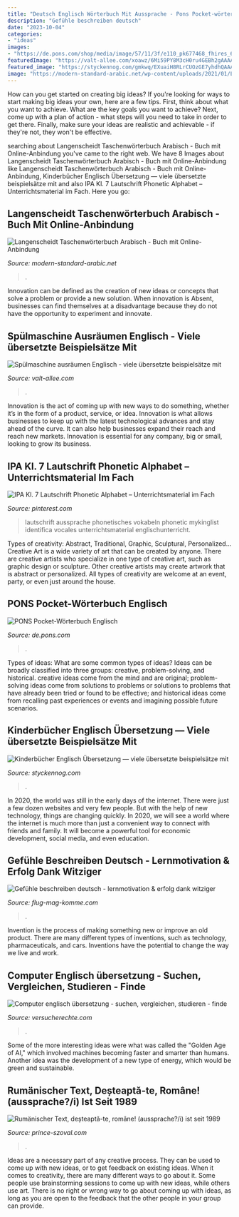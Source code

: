 ```yaml
---
title: "Deutsch Englisch Wörterbuch Mit Aussprache - Pons Pocket-wörterbuch Englisch"
description: "Gefühle beschreiben deutsch"
date: "2023-10-04"
categories:
- "ideas"
images:
- "https://de.pons.com/shop/media/image/57/11/3f/e110_pk677468_fhires_600x600@2x.jpg"
featuredImage: "https://valt-allee.com/xoawz/6Mi59PY8M3cH0ru4GEBh2gAAAA.jpg"
featured_image: "https://styckennog.com/gmkwq/EXuaiH8RLrCUOzGE7yhdhQAAAA.jpg"
image: "https://modern-standard-arabic.net/wp-content/uploads/2021/01/Langenscheidt-Taschenwoerterbuch-Arabisch-Buch-mit-Online-Anbindung-Arabisch-DeutschDeutsch-Arabisch-Langenscheidt-Taschenwoerterbuecher-938x1536.jpg"
---
```



How can you get started on creating big ideas?
If you're looking for ways to start making big ideas your own, here are a few tips. First, think about what you want to achieve. What are the key goals you want to achieve? Next, come up with a plan of action - what steps will you need to take in order to get there. Finally, make sure your ideas are realistic and achievable - if they're not, they won't be effective.

	

		
searching about Langenscheidt Taschenwörterbuch Arabisch - Buch mit Online-Anbindung you've came to the right web. We have 8 Images about Langenscheidt Taschenwörterbuch Arabisch - Buch mit Online-Anbindung like Langenscheidt Taschenwörterbuch Arabisch - Buch mit Online-Anbindung, Kinderbücher Englisch Übersetzung — viele übersetzte beispielsätze mit and also IPA Kl. 7 Lautschrift Phonetic Alphabet – Unterrichtsmaterial im Fach. Here you go:
		
    
## Langenscheidt Taschenwörterbuch Arabisch - Buch Mit Online-Anbindung

<img loading=lazy src="https://modern-standard-arabic.net/wp-content/uploads/2021/01/Langenscheidt-Taschenwoerterbuch-Arabisch-Buch-mit-Online-Anbindung-Arabisch-DeutschDeutsch-Arabisch-Langenscheidt-Taschenwoerterbuecher-938x1536.jpg" onerror="this.onerror=null;this.src='https://tse3.mm.bing.net/th?id=OIP.auPEs2KxC408KeP3MrO_0QHaMI&amp;pid=15.1';" alt="Langenscheidt Taschenwörterbuch Arabisch - Buch mit Online-Anbindung">

_Source: modern-standard-arabic.net_

>. 

	

Innovation can be defined as the creation of new ideas or concepts that solve a problem or provide a new solution. When innovation is Absent, businesses can find themselves at a disadvantage because they do not have the opportunity to experiment and innovate.

    
## Spülmaschine Ausräumen Englisch - Viele übersetzte Beispielsätze Mit

<img loading=lazy src="https://valt-allee.com/xoawz/6Mi59PY8M3cH0ru4GEBh2gAAAA.jpg" onerror="this.onerror=null;this.src='https://tse3.mm.bing.net/th?id=OIP.BamhjmInAalM-xfLxiNPsAAAAA&amp;pid=15.1';" alt="Spülmaschine ausräumen Englisch - viele übersetzte beispielsätze mit">

_Source: valt-allee.com_

>. 

	

Innovation is the act of coming up with new ways to do something, whether it’s in the form of a product, service, or idea. Innovation is what allows businesses to keep up with the latest technological advances and stay ahead of the curve. It can also help businesses expand their reach and reach new markets. Innovation is essential for any company, big or small, looking to grow its business.

    
## IPA Kl. 7 Lautschrift Phonetic Alphabet – Unterrichtsmaterial Im Fach

<img loading=lazy src="https://i.pinimg.com/736x/11/33/61/1133612b0432e94e1f067e148c465427.jpg" onerror="this.onerror=null;this.src='https://tse4.mm.bing.net/th?id=OIP.WaoVeOgkze48iDbG1LyJogHaKe&amp;pid=15.1';" alt="IPA Kl. 7 Lautschrift Phonetic Alphabet – Unterrichtsmaterial im Fach">

_Source: pinterest.com_

>lautschrift aussprache phonetisches vokabeln phonetic mykinglist identifica vocales unterrichtsmaterial englischunterricht. 

	

Types of creativity: Abstract, Traditional, Graphic, Sculptural, Personalized...
Creative Art is a wide variety of art that can be created by anyone. There are creative artists who specialize in one type of creative art, such as graphic design or sculpture. Other creative artists may create artwork that is abstract or personalized. All types of creativity are welcome at an event, party, or even just around the house.

    
## PONS Pocket-Wörterbuch Englisch

<img loading=lazy src="https://de.pons.com/shop/media/image/57/11/3f/e110_pk677468_fhires_600x600@2x.jpg" onerror="this.onerror=null;this.src='https://tse3.mm.bing.net/th?id=OIP.als_jftoOOnX9Q2sxX2_aAHaKY&amp;pid=15.1';" alt="PONS Pocket-Wörterbuch Englisch">

_Source: de.pons.com_

>. 

	

Types of ideas: What are some common types of ideas?
Ideas can be broadly classified into three groups: creative, problem-solving, and historical. creative ideas come from the mind and are original; problem-solving ideas come from solutions to problems or solutions to problems that have already been tried or found to be effective; and historical ideas come from recalling past experiences or events and imagining possible future scenarios.

    
## Kinderbücher Englisch Übersetzung — Viele übersetzte Beispielsätze Mit

<img loading=lazy src="https://styckennog.com/gmkwq/EXuaiH8RLrCUOzGE7yhdhQAAAA.jpg" onerror="this.onerror=null;this.src='https://tse3.mm.bing.net/th?id=OIP.aGssRkneQb5bS7nqzGLbBQAAAA&amp;pid=15.1';" alt="Kinderbücher Englisch Übersetzung — viele übersetzte beispielsätze mit">

_Source: styckennog.com_

>. 

	

In 2020, the world was still in the early days of the internet. There were just a few dozen websites and very few people. But with the help of new technology, things are changing quickly. In 2020, we will see a world where the internet is much more than just a convenient way to connect with friends and family. It will become a powerful tool for economic development, social media, and even education.

    
## Gefühle Beschreiben Deutsch - Lernmotivation &amp; Erfolg Dank Witziger

<img loading=lazy src="https://flug-mag-komme.com/csj/nAGiQUXH-UCQiLxsuCQrWwHaLf.jpg" onerror="this.onerror=null;this.src='https://tse2.mm.bing.net/th?id=OIP.oQZL0Qgd45FkK0cSCUJo2AAAAA&amp;pid=15.1';" alt="Gefühle beschreiben deutsch - lernmotivation &amp; erfolg dank witziger">

_Source: flug-mag-komme.com_

>. 

	

Invention is the process of making something new or improve an old product. There are many different types of inventions, such as technology, pharmaceuticals, and cars. Inventions have the potential to change the way we live and work.

    
## Computer Englisch übersetzung - Suchen, Vergleichen, Studieren - Finde

<img loading=lazy src="https://versucherechte.com/bflw/LE4ZaWw12XNcXnhs7_145gHaHa.jpg" onerror="this.onerror=null;this.src='https://tse1.mm.bing.net/th?id=OIP.MdsHEHFRaXTrnWnuofn15gAAAA&amp;pid=15.1';" alt="Computer englisch übersetzung - suchen, vergleichen, studieren - finde">

_Source: versucherechte.com_

>. 

	

Some of the more interesting ideas were what was called the "Golden Age of AI," which involved machines becoming faster and smarter than humans. Another idea was the development of a new type of energy, which would be green and sustainable.

    
## Rumänischer Text, Deșteaptă-te, Române! (aussprache?/i) Ist Seit 1989

<img loading=lazy src="https://prince-szoval.com/oatmvl/cn0nRc8V7is_YFpNL46ZwAHaKw.jpg" onerror="this.onerror=null;this.src='https://tse1.mm.bing.net/th?id=OIP.LnFR8JFsysHxxj2PEEj8HQAAAA&amp;pid=15.1';" alt="Rumänischer Text, deșteaptă-te, române! (aussprache?/i) ist seit 1989">

_Source: prince-szoval.com_

>. 

	

Ideas are a necessary part of any creative process. They can be used to come up with new ideas, or to get feedback on existing ideas. When it comes to creativity, there are many different ways to go about it. Some people use brainstorming sessions to come up with new ideas, while others use art. There is no right or wrong way to go about coming up with ideas, as long as you are open to the feedback that the other people in your group can provide.

